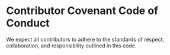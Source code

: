 # Contributor Covenant Code of Conduct

We expect all contributors to adhere to the standards of respect, collaboration, and responsibility outlined in this code.

